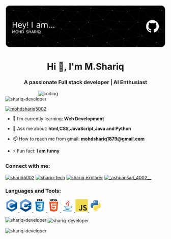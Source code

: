 ![logo](https://github.com/shariq-developer/shariq-developer/blob/main/git-banner2.png)
<h1 align="center">Hi 👋, I'm M.Shariq</h1>
<h3 align="center">A passionate Full stack developer | AI Enthusiast</h3>

<img align="right" alt="coding" width="400" src="https://camo.githubusercontent.com/2366b34bb903c09617990fb5fff4622f3e941349e846ddb7e73df872a9d21233/68747470733a2f2f63646e2e6472696262626c652e636f6d2f75736572732f3733303730332f73637265656e73686f74732f363538313234332f6176656e746f2e676966">

<p align="left"> <img src="https://komarev.com/ghpvc/?username=shariq-developer&label=Profile%20views&color=0e75b6&style=flat" alt="shariq-developer" /> </p>

<p align="left"> <a href="https://twitter.com/mohdshariq5002" target="blank"><img src="https://img.shields.io/twitter/follow/shariq5002?logo=twitter&style=for-the-badge" alt="mohdshariq5002" /></a> </p>

- 🌱 I’m currently learning: **Web Development**

- 💬 Ask me about: **html,CSS,JavaScript,Java and Python**

- 📫 How to reach me from gmail: **mohdshariq1879@gmail.com**

- ⚡ Fun fact: **I am funny**

<h3 align="left">Connect with me:</h3>
<p align="left">
<a href="https://twitter.com/mohdshariq5002" target="_blank"><img align="center" src="https://raw.githubusercontent.com/rahuldkjain/github-profile-readme-generator/master/src/images/icons/Social/twitter.svg" alt="shariq5002" height="30" width="40" /></a>
<a href="https://linkedin.com/in/shariq-tech" target="_blank"><img align="center" src="https://raw.githubusercontent.com/rahuldkjain/github-profile-readme-generator/master/src/images/icons/Social/linked-in-alt.svg" alt="shariq-tech" height="30" width="40" /></a>
<a href="https://fb.com/shariq.explorer" target="_blank"><img align="center" src="https://raw.githubusercontent.com/rahuldkjain/github-profile-readme-generator/master/src/images/icons/Social/facebook.svg" alt="shariq.explorer" height="30" width="40" /></a>
<a href="https://instagram.com/_ashuansari_4002__" target="_blank"><img align="center" src="https://raw.githubusercontent.com/rahuldkjain/github-profile-readme-generator/master/src/images/icons/Social/instagram.svg" alt="_ashuansari_4002__" height="30" width="40" /></a>
</p>

<h3 align="left">Languages and Tools:</h3>
<p align="left"> <a href="https://www.cprogramming.com/" target="_blank" rel="noreferrer"> <img src="https://raw.githubusercontent.com/devicons/devicon/master/icons/c/c-original.svg" alt="c" width="40" height="40"/> </a> <a href="https://www.w3schools.com/cpp/" target="_blank" rel="noreferrer"> <img src="https://raw.githubusercontent.com/devicons/devicon/master/icons/cplusplus/cplusplus-original.svg" alt="cplusplus" width="40" height="40"/> </a> <a href="https://www.w3schools.com/css/" target="_blank" rel="noreferrer"> <img src="https://raw.githubusercontent.com/devicons/devicon/master/icons/css3/css3-original-wordmark.svg" alt="css3" width="40" height="40"/> </a> <a href="https://www.w3.org/html/" target="_blank" rel="noreferrer"> <img src="https://raw.githubusercontent.com/devicons/devicon/master/icons/html5/html5-original-wordmark.svg" alt="html5" width="40" height="40"/> </a> <a href="https://www.java.com" target="_blank" rel="noreferrer"> <img src="https://raw.githubusercontent.com/devicons/devicon/master/icons/java/java-original.svg" alt="java" width="40" height="40"/> </a> <a href="https://developer.mozilla.org/en-US/docs/Web/JavaScript" target="_blank" rel="noreferrer"> <img src="https://raw.githubusercontent.com/devicons/devicon/master/icons/javascript/javascript-original.svg" alt="javascript" width="40" height="40"/> </a> <a href="https://www.python.org" target="_blank" rel="noreferrer"> <img src="https://raw.githubusercontent.com/devicons/devicon/master/icons/python/python-original.svg" alt="python" width="40" height="40"/> </a> </p>

<p><img align="left" src="https://github-readme-stats.vercel.app/api/top-langs?username=shariq-developer&show_icons=true&locale=en&layout=compact" alt="shariq-developer" /></p>

<p>&nbsp;<img align="center" src="https://github-readme-stats.vercel.app/api?username=shariq-developer&show_icons=true&locale=en" alt="shariq-developer" /></p>

<p><img align="center" src="https://github-readme-streak-stats.herokuapp.com/?user=shariq-developer&" alt="shariq-developer" /></p>
